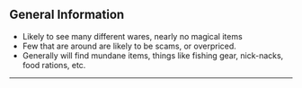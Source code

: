 ## General Information
- Likely to see many different wares, nearly no magical items
- Few that are around are likely to be scams, or overpriced.
- Generally will find mundane items, things like fishing gear, nick-nacks, food rations, etc.
---
